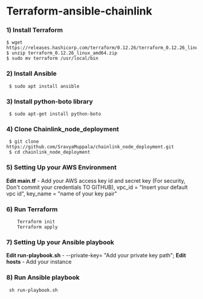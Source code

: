 # Terraform-ansible-chainlink

### 1) Install Terraform
    $ wget https://releases.hashicorp.com/terraform/0.12.26/terraform_0.12.26_linux_amd64.zip
    $ unzip terraform_0.12.26_linux_amd64.zip
    $ sudo mv terraform /usr/local/bin
    
### 2) Install Ansible
     $ sudo apt install ansible
      
### 3) Install python-boto library
     $ sudo apt-get install python-boto
     
### 4) Clone Chainlink_node_deployment
     $ git clone https://github.com/SravyaMuppala/chainlink_node_deployment.git
     $ cd chainlink_node_deployment
     
### 5) Setting Up your AWS Environment
  **Edit main.tf** - 
      Add your AWS access key id and secret key (For security, Don't commit your credentials TO GITHUB),
      vpc_id = "Insert your default vpc id",
      key_name = "name of your key pair"
      
### 6) Run Terraform
        Terraform init
        Terraform apply
      
### 7) Setting Up your Ansible playbook
   **Edit run-playbook.sh** - 
      --private-key= "Add your private key path";
   **Edit hosts** - 
    Add your instance
      
### 8) Run Ansible playbook
     sh run-playbook.sh
      

     
 
 
 
     



      

